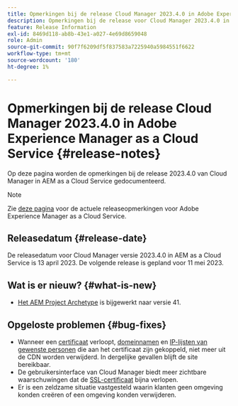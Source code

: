 ```yaml
---
title: Opmerkingen bij de release Cloud Manager 2023.4.0 in Adobe Experience Manager as a Cloud Service
description: Opmerkingen bij de release voor Cloud Manager 2023.4.0 in AEM as a Cloud Service.
feature: Release Information
exl-id: 8469d118-ab8b-43e1-a027-4e69d8659048
role: Admin
source-git-commit: 90f7f6209df5f837583a7225940a5984551f6622
workflow-type: tm+mt
source-wordcount: '180'
ht-degree: 1%

---
```


# Opmerkingen bij de release Cloud Manager 2023.4.0 in Adobe Experience Manager as a Cloud Service {#release-notes}

Op deze pagina worden de opmerkingen bij de release 2023.4.0 van Cloud Manager in AEM as a Cloud Service gedocumenteerd.

>[!NOTE]
>
>Zie [deze pagina](/help/release-notes/release-notes-cloud/release-notes-current.md) voor de actuele releaseopmerkingen voor Adobe Experience Manager as a Cloud Service.

## Releasedatum {#release-date}

De releasedatum voor Cloud Manager versie 2023.4.0 in AEM as a Cloud Service is 13 april 2023. De volgende release is gepland voor 11 mei 2023.

## Wat is er nieuw? {#what-is-new}

* [Het AEM Project Archetype](https://experienceleague.adobe.com/docs/experience-manager-core-components/using/developing/archetype/overview.html) is bijgewerkt naar versie 41.

## Opgeloste problemen {#bug-fixes}

* Wanneer een [certificaat](/help/implementing/cloud-manager/managing-ssl-certifications/introduction.md) verloopt, [domeinnamen](/help/implementing/cloud-manager/custom-domain-names/introduction.md) en [IP-lijsten van gewenste personen](/help/implementing/cloud-manager/ip-allow-lists/introduction.md) die aan het certificaat zijn gekoppeld, niet meer uit de CDN worden verwijderd. In dergelijke gevallen blijft de site bereikbaar.
* De gebruikersinterface van Cloud Manager biedt meer zichtbare waarschuwingen dat de [SSL-certificaat](/help/implementing/cloud-manager/managing-ssl-certifications/introduction.md) bijna verlopen.
* Er is een zeldzame situatie vastgesteld waarin klanten geen omgeving konden creëren of een omgeving konden verwijderen.
